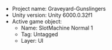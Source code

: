<!-- UNITY CODE ASSIST INSTRUCTIONS START -->
- Project name: Graveyard-Gunslingers
- Unity version: Unity 6000.0.32f1
- Active game object:
  - Name: SlotMachine Normal 1
  - Tag: Untagged
  - Layer: UI
<!-- UNITY CODE ASSIST INSTRUCTIONS END -->